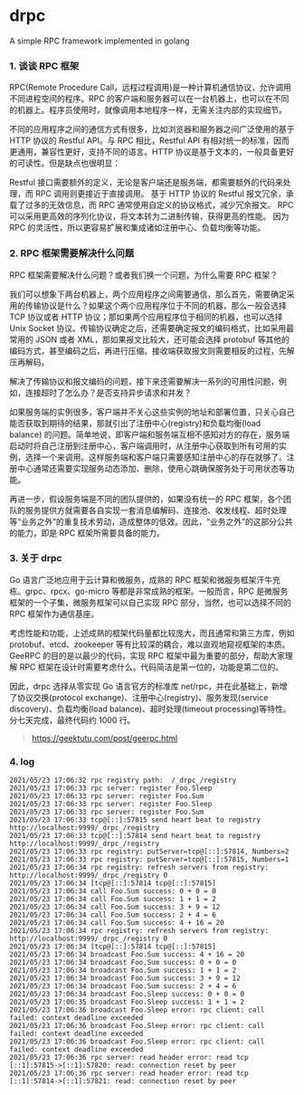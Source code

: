 # drpc

A simple RPC framework implemented in golang

### 1. 谈谈 RPC 框架

RPC(Remote Procedure Call，远程过程调用)是一种计算机通信协议，允许调用不同进程空间的程序。RPC 的客户端和服务器可以在一台机器上，也可以在不同的机器上。程序员使用时，就像调用本地程序一样，无需关注内部的实现细节。

不同的应用程序之间的通信方式有很多，比如浏览器和服务器之间广泛使用的基于 HTTP 协议的 Restful API。与 RPC 相比，Restful API 有相对统一的标准，因而更通用，兼容性更好，支持不同的语言。HTTP
协议是基于文本的，一般具备更好的可读性。但是缺点也很明显：

Restful 接口需要额外的定义，无论是客户端还是服务端，都需要额外的代码来处理，而 RPC 调用则更接近于直接调用。 基于 HTTP 协议的 Restful 报文冗余，承载了过多的无效信息，而 RPC
通常使用自定义的协议格式，减少冗余报文。 RPC 可以采用更高效的序列化协议，将文本转为二进制传输，获得更高的性能。 因为 RPC 的灵活性，所以更容易扩展和集成诸如注册中心、负载均衡等功能。

### 2. RPC 框架需要解决什么问题

RPC 框架需要解决什么问题？或者我们换一个问题，为什么需要 RPC 框架？

我们可以想象下两台机器上，两个应用程序之间需要通信，那么首先，需要确定采用的传输协议是什么？如果这个两个应用程序位于不同的机器，那么一般会选择 TCP 协议或者 HTTP 协议；那如果两个应用程序位于相同的机器，也可以选择 Unix
Socket 协议。传输协议确定之后，还需要确定报文的编码格式，比如采用最常用的 JSON 或者 XML，那如果报文比较大，还可能会选择 protobuf
等其他的编码方式，甚至编码之后，再进行压缩。接收端获取报文则需要相反的过程，先解压再解码。

解决了传输协议和报文编码的问题，接下来还需要解决一系列的可用性问题，例如，连接超时了怎么办？是否支持异步请求和并发？

如果服务端的实例很多，客户端并不关心这些实例的地址和部署位置，只关心自己能否获取到期待的结果，那就引出了注册中心(registry)和负载均衡(load balance)
的问题。简单地说，即客户端和服务端互相不感知对方的存在，服务端启动时将自己注册到注册中心，客户端调用时，从注册中心获取到所有可用的实例，选择一个来调用。这样服务端和客户端只需要感知注册中心的存在就够了。注册中心通常还需要实现服务动态添加、删除，使用心跳确保服务处于可用状态等功能。

再进一步，假设服务端是不同的团队提供的，如果没有统一的 RPC 框架，各个团队的服务提供方就需要各自实现一套消息编解码、连接池、收发线程、超时处理等“业务之外”的重复技术劳动，造成整体的低效。因此，“业务之外”的这部分公共的能力，即是
RPC 框架所需要具备的能力。

### 3. 关于 drpc

Go 语言广泛地应用于云计算和微服务，成熟的 RPC 框架和微服务框架汗牛充栋。grpc、rpcx、go-micro 等都是非常成熟的框架。一般而言，RPC 是微服务框架的一个子集，微服务框架可以自己实现 RPC
部分，当然，也可以选择不同的 RPC 框架作为通信基座。

考虑性能和功能，上述成熟的框架代码量都比较庞大，而且通常和第三方库，例如 protobuf、etcd、zookeeper 等有比较深的耦合，难以直观地窥视框架的本质。GeeRPC 的目的是以最少的代码，实现 RPC
框架中最为重要的部分，帮助大家理解 RPC 框架在设计时需要考虑什么。代码简洁是第一位的，功能是第二位的。

因此，drpc 选择从零实现 Go 语言官方的标准库 net/rpc，并在此基础上，新增了协议交换(protocol exchange)、注册中心(registry)、服务发现(service discovery)、负载均衡(load
balance)、超时处理(timeout processing)等特性。分七天完成，最终代码约 1000 行。

> https://geektutu.com/post/geerpc.html


### 4. log
```
2021/05/23 17:06:32 rpc registry path:  /_drpc_/registry
2021/05/23 17:06:33 rpc server: register Foo.Sleep
2021/05/23 17:06:33 rpc server: register Foo.Sum
2021/05/23 17:06:33 rpc server: register Foo.Sleep
2021/05/23 17:06:33 rpc server: register Foo.Sum
2021/05/23 17:06:33 tcp@[::]:57815 send heart beat to registry http://localhost:9999/_drpc_/registry
2021/05/23 17:06:33 tcp@[::]:57814 send heart beat to registry http://localhost:9999/_drpc_/registry
2021/05/23 17:06:33 rpc registry: putServer=tcp@[::]:57814, Numbers=2
2021/05/23 17:06:33 rpc registry: putServer=tcp@[::]:57815, Numbers=1
2021/05/23 17:06:34 rpc registry: refresh servers from registry: http://localhost:9999/_drpc_/registry 0
2021/05/23 17:06:34 [tcp@[::]:57814 tcp@[::]:57815]
2021/05/23 17:06:34 call Foo.Sum success: 0 + 0 = 0
2021/05/23 17:06:34 call Foo.Sum success: 1 + 1 = 2
2021/05/23 17:06:34 call Foo.Sum success: 3 + 9 = 12
2021/05/23 17:06:34 call Foo.Sum success: 2 + 4 = 6
2021/05/23 17:06:34 call Foo.Sum success: 4 + 16 = 20
2021/05/23 17:06:34 rpc registry: refresh servers from registry: http://localhost:9999/_drpc_/registry 0
2021/05/23 17:06:34 [tcp@[::]:57814 tcp@[::]:57815]
2021/05/23 17:06:34 broadcast Foo.Sum success: 4 + 16 = 20
2021/05/23 17:06:34 broadcast Foo.Sum success: 0 + 0 = 0
2021/05/23 17:06:34 broadcast Foo.Sum success: 1 + 1 = 2
2021/05/23 17:06:34 broadcast Foo.Sum success: 3 + 9 = 12
2021/05/23 17:06:34 broadcast Foo.Sum success: 2 + 4 = 6
2021/05/23 17:06:34 broadcast Foo.Sleep success: 0 + 0 = 0
2021/05/23 17:06:35 broadcast Foo.Sleep success: 1 + 1 = 2
2021/05/23 17:06:36 broadcast Foo.Sleep error: rpc client: call failed: context deadline exceeded
2021/05/23 17:06:36 broadcast Foo.Sleep error: rpc client: call failed: context deadline exceeded
2021/05/23 17:06:36 broadcast Foo.Sleep error: rpc client: call failed: context deadline exceeded
2021/05/23 17:06:36 rpc server: read header error: read tcp [::1]:57815->[::1]:57820: read: connection reset by peer
2021/05/23 17:06:36 rpc server: read header error: read tcp [::1]:57814->[::1]:57821: read: connection reset by peer
```